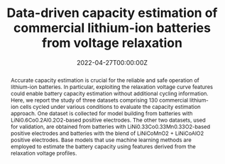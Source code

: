 ---
title: "Data-driven capacity estimation of commercial lithium-ion batteries from voltage relaxation"
tags: ['battery modeling', 'machine learning']
authors: ['Jiangong Zhu', 'Yixiu Wang', 'Yuan Huang', 'R Bhushan Gopaluni', 'Yankai Cao', 'Michael Heere', 'Martin J Mühlbauer', 'Liuda Mereacre', 'Haifeng Dai', 'Xinhua Liu', 'Anatoliy Senyshyn', 'Xuezhe Wei', 'Michael Knapp', 'Helmuth Ehrenberg']
publication_types: ['article-journal']
publication: "*Nature Communications*"
abstract: Accurate capacity estimation is crucial for the reliable and safe operation of lithium-ion batteries. In particular, exploiting the relaxation voltage curve features could enable battery capacity estimation without additional cycling information. Here, we report the study of three datasets comprising 130 commercial lithium-ion cells cycled under various conditions to evaluate the capacity estimation approach. One dataset is collected for model building from batteries with LiNi0.6Co0.2Al0.2O2-based positive electrodes. The other two datasets, used for validation, are obtained from batteries with LiNi0.33Co0.33Mn0.33O2-based positive electrodes and batteries with the blend of LiNiCoMnO2 + LiNiCoAlO2 positive electrodes. Base models that use machine learning methods are employed to estimate the battery capacity using features derived from the relaxation voltage profiles.
date: "2022-04-27T00:00:00Z"
publishDate: "2022-04-27T00:00:00Z"
url_pdf: "https://www.nature.com/articles/s41467-022-29837-w.pdf"
featured: false
projects: []
slides: ""
---